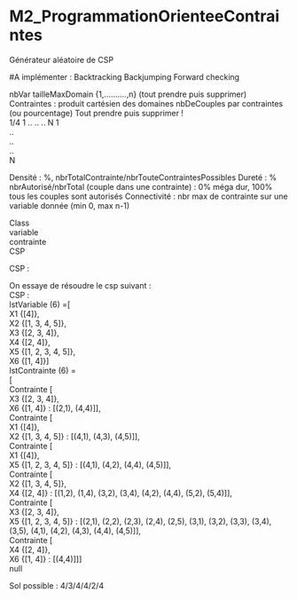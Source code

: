 # M2_ProgrammationOrienteeContraintes

Générateur aléatoire de CSP


#A implémenter :
Backtracking
Backjumping
Forward checking

nbVar
tailleMaxDomain     {1,……….,n} (tout prendre puis supprimer)
Contraintes : produit cartésien des domaines
nbDeCouples par contraintes (ou pourcentage)
Tout prendre puis supprimer !  
1/4	1	..	..	..	N
1					
..					
..					
..					
N					

Densité : %, nbrTotalContrainte/nbrTouteContraintesPossibles
Dureté : % nbrAutorisé/nbrTotal (couple dans une contrainte) : 0% méga dur, 100% tous les couples sont autorisés
Connectivité : nbr max de contrainte sur une variable donnée (min 0, max n-1)

Class  
variable  
contrainte  
CSP  

CSP :

On essaye de résoudre le csp suivant :  
CSP :   
lstVariable (6) =[  
X1 {[4]},   
X2 {[1, 3, 4, 5]},   
X3 {[2, 3, 4]},   
X4 {[2, 4]},   
X5 {[1, 2, 3, 4, 5]},   
X6 {[1, 4]}]  
lstContrainte (6) =  
[  
Contrainte [  
X3 {[2, 3, 4]},   
X6 {[1, 4]} : [(2,1), (4,4)]],   
Contrainte [  
X1 {[4]},   
X2 {[1, 3, 4, 5]} : [(4,1), (4,3), (4,5)]],   
Contrainte [  
X1 {[4]},   
X5 {[1, 2, 3, 4, 5]} : [(4,1), (4,2), (4,4), (4,5)]],   
Contrainte [  
X2 {[1, 3, 4, 5]},   
X4 {[2, 4]} : [(1,2), (1,4), (3,2), (3,4), (4,2), (4,4), (5,2), (5,4)]],   
Contrainte [  
X3 {[2, 3, 4]},   
X5 {[1, 2, 3, 4, 5]} : [(2,1), (2,2), (2,3), (2,4), (2,5), (3,1), (3,2), (3,3), (3,4), (3,5), (4,1), (4,2), (4,3), (4,4), (4,5)]],   
Contrainte [  
X4 {[2, 4]},   
X6 {[1, 4]} : [(4,4)]]]  
null




Sol possible : 4/3/4/4/2/4
